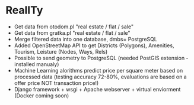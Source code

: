 # RealITy

- Get data from otodom.pl "real estate / flat / sale"
- Get data from gratka.pl "real estate / flat / sale"
- Merge filtered data into one database, dmbs= PostgreSQL
- Added OpenStreetMap API to get Districts (Polygons), Amenities, Tourism, Leisture (Nodes, Ways, Rels)
- Possible to send geometry to PostgreSQL (needed PostGIS extension - installed manualy)
- Machine Learning alorithms predict price per square meter based on processed data (testing accuracy 72-80%, evaluations are based on a offer price NOT transaction price!)
- Django framework + wsgi + Apache webserver + virtual enviorment (Docker coming soon) 
